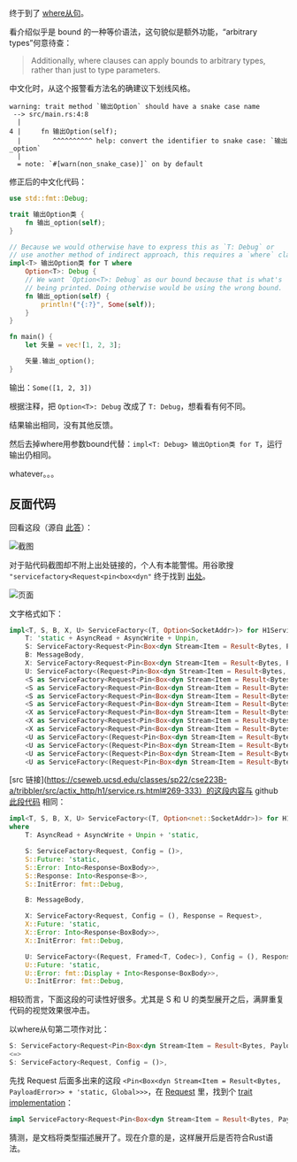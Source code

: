 
终于到了 [where从句](https://doc.rust-lang.org/rust-by-example/generics/where.html)。

看介绍似乎是 bound 的一种等价语法，这句貌似是额外功能，“arbitrary types”何意待查：

> Additionally, where clauses can apply bounds to arbitrary types, rather than just to type parameters.

中文化时，从这个报警看方法名的确建议下划线风格。

```
warning: trait method `输出Option` should have a snake case name
 --> src/main.rs:4:8
  |
4 |     fn 输出Option(self);
  |        ^^^^^^^^^^ help: convert the identifier to snake case: `输出_option`
  |
  = note: `#[warn(non_snake_case)]` on by default
```

修正后的中文化代码：

```rust
use std::fmt::Debug;

trait 输出Option类 {
    fn 输出_option(self);
}

// Because we would otherwise have to express this as `T: Debug` or 
// use another method of indirect approach, this requires a `where` clause:
impl<T> 输出Option类 for T where
    Option<T>: Debug {
    // We want `Option<T>: Debug` as our bound because that is what's
    // being printed. Doing otherwise would be using the wrong bound.
    fn 输出_option(self) {
        println!("{:?}", Some(self));
    }
}

fn main() {
    let 矢量 = vec![1, 2, 3];

    矢量.输出_option();
}
```

输出：`Some([1, 2, 3])`

根据注释，把 `Option<T>: Debug` 改成了 `T: Debug`，想看看有何不同。

结果输出相同，没有其他反馈。

然后去掉where用参数bound代替：`impl<T: Debug> 输出Option类 for T`，运行输出仍相同。

whatever。。。

## 反面代码

回看这段（源自 [此答](https://www.zhihu.com/question/603518666/answer/3285215417)）：

![截图]()

对于贴代码截图却不附上出处链接的，个人有本能警惕。用谷歌搜 `"servicefactory<Request<pin<box<dyn"` 终于找到 [出处](https://cseweb.ucsd.edu/classes/sp22/cse223B-a/tribbler/actix_web/dev/trait.ServiceFactory.html#impl-ServiceFactory%3C(T%2C%20Option%3CSocketAddr%3E)%3E-for-H1Service%3CT%2C%20S%2C%20B%2C%20X%2C%20U%3E)。

![页面]()

文字格式如下：

```rust
impl<T, S, B, X, U> ServiceFactory<(T, Option<SocketAddr>)> for H1Service<T, S, B, X, U> where
    T: 'static + AsyncRead + AsyncWrite + Unpin,
    S: ServiceFactory<Request<Pin<Box<dyn Stream<Item = Result<Bytes, PayloadError>> + 'static, Global>>>, Config = ()>,
    B: MessageBody,
    X: ServiceFactory<Request<Pin<Box<dyn Stream<Item = Result<Bytes, PayloadError>> + 'static, Global>>>, Config = (), Response = Request<Pin<Box<dyn Stream<Item = Result<Bytes, PayloadError>> + 'static, Global>>>>,
    U: ServiceFactory<(Request<Pin<Box<dyn Stream<Item = Result<Bytes, PayloadError>> + 'static, Global>>>, Framed<T, Codec>), Config = (), Response = ()>,
    <S as ServiceFactory<Request<Pin<Box<dyn Stream<Item = Result<Bytes, PayloadError>> + 'static, Global>>>>>::Future: 'static,
    <S as ServiceFactory<Request<Pin<Box<dyn Stream<Item = Result<Bytes, PayloadError>> + 'static, Global>>>>>::Error: Into<Response<BoxBody>>,
    <S as ServiceFactory<Request<Pin<Box<dyn Stream<Item = Result<Bytes, PayloadError>> + 'static, Global>>>>>::Response: Into<Response<B>>,
    <S as ServiceFactory<Request<Pin<Box<dyn Stream<Item = Result<Bytes, PayloadError>> + 'static, Global>>>>>::InitError: Debug,
    <X as ServiceFactory<Request<Pin<Box<dyn Stream<Item = Result<Bytes, PayloadError>> + 'static, Global>>>>>::Future: 'static,
    <X as ServiceFactory<Request<Pin<Box<dyn Stream<Item = Result<Bytes, PayloadError>> + 'static, Global>>>>>::Error: Into<Response<BoxBody>>,
    <X as ServiceFactory<Request<Pin<Box<dyn Stream<Item = Result<Bytes, PayloadError>> + 'static, Global>>>>>::InitError: Debug,
    <U as ServiceFactory<(Request<Pin<Box<dyn Stream<Item = Result<Bytes, PayloadError>> + 'static, Global>>>, Framed<T, Codec>)>>::Future: 'static,
    <U as ServiceFactory<(Request<Pin<Box<dyn Stream<Item = Result<Bytes, PayloadError>> + 'static, Global>>>, Framed<T, Codec>)>>::Error: Display,
    <U as ServiceFactory<(Request<Pin<Box<dyn Stream<Item = Result<Bytes, PayloadError>> + 'static, Global>>>, Framed<T, Codec>)>>::Error: Into<Response<BoxBody>>,
    <U as ServiceFactory<(Request<Pin<Box<dyn Stream<Item = Result<Bytes, PayloadError>> + 'static, Global>>>, Framed<T, Codec>)>>::InitError: Debug, 
```

[src 链接](https://cseweb.ucsd.edu/classes/sp22/cse223B-a/tribbler/src/actix_http/h1/service.rs.html#269-333）的这段内容与 github [此段代码](https://github.com/actix/actix-web/blob/b0fe67978485b43ea11ff817dc5afaac4a12559f/actix-http/src/h1/service.rs#L446) 相同：

```rust
impl<T, S, B, X, U> ServiceFactory<(T, Option<net::SocketAddr>)> for H1Service<T, S, B, X, U>
where
    T: AsyncRead + AsyncWrite + Unpin + 'static,

    S: ServiceFactory<Request, Config = ()>,
    S::Future: 'static,
    S::Error: Into<Response<BoxBody>>,
    S::Response: Into<Response<B>>,
    S::InitError: fmt::Debug,

    B: MessageBody,

    X: ServiceFactory<Request, Config = (), Response = Request>,
    X::Future: 'static,
    X::Error: Into<Response<BoxBody>>,
    X::InitError: fmt::Debug,

    U: ServiceFactory<(Request, Framed<T, Codec>), Config = (), Response = ()>,
    U::Future: 'static,
    U::Error: fmt::Display + Into<Response<BoxBody>>,
    U::InitError: fmt::Debug,
```

相较而言，下面这段的可读性好很多。尤其是 S 和 U 的类型展开之后，满屏重复代码的视觉效果很冲击。

以where从句第二项作对比：

```rust
S: ServiceFactory<Request<Pin<Box<dyn Stream<Item = Result<Bytes, PayloadError>> + 'static, Global>>>, Config = ()>,
<=>
S: ServiceFactory<Request, Config = ()>,
```

先找 Request 后面多出来的这段 `<Pin<Box<dyn Stream<Item = Result<Bytes, PayloadError>> + 'static, Global>>>`，在 [Request](https://cseweb.ucsd.edu/classes/sp22/cse223B-a/tribbler/actix_http/struct.Request.html) 里，找到个 [trait implementation](https://cseweb.ucsd.edu/classes/sp22/cse223B-a/tribbler/actix_http/struct.Request.html#impl-ServiceFactory%3CRequest%3CPin%3CBox%3Cdyn%20Stream%3CItem%20=%20Result%3CBytes%2C%20PayloadError%3E%3E%20+%20%27static%2C%20Global%3E%3E%3E%3E)：

```rust
impl ServiceFactory<Request<Pin<Box<dyn Stream<Item = Result<Bytes, PayloadError>> + 'static, Global>>>> for ExpectHandler
```

猜测，是文档将类型描述展开了。现在介意的是，这样展开后是否符合Rust语法。